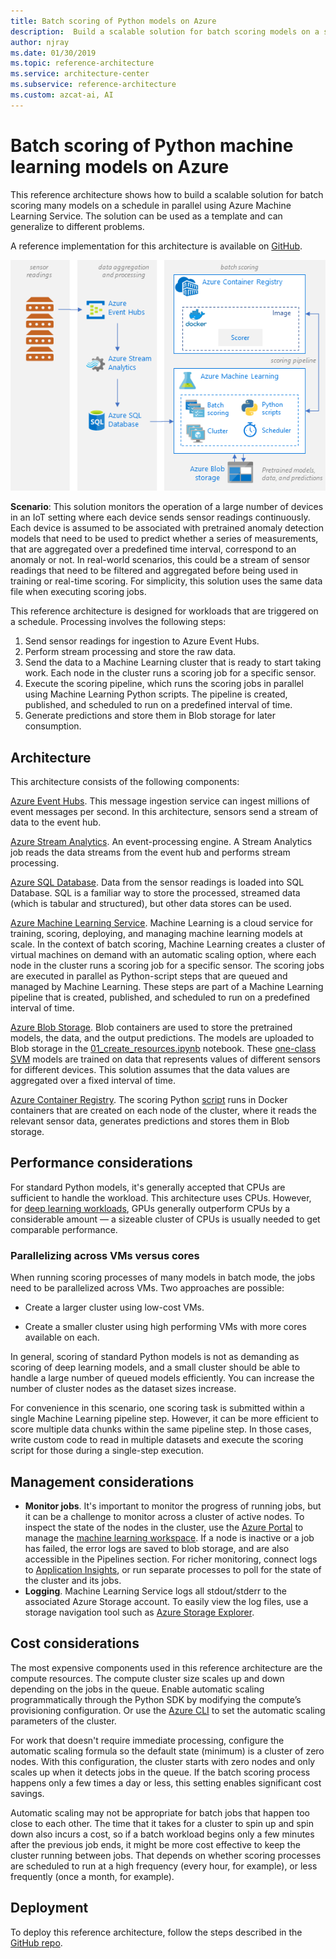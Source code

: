 ```yaml
---
title: Batch scoring of Python models on Azure
description:  Build a scalable solution for batch scoring models on a schedule in parallel using Azure Machine Learning Service.
author: njray
ms.date: 01/30/2019
ms.topic: reference-architecture
ms.service: architecture-center
ms.subservice: reference-architecture
ms.custom: azcat-ai, AI
---
```


# Batch scoring of Python machine learning models on Azure

This reference architecture shows how to build a scalable solution for batch scoring many models on a schedule in parallel using Azure Machine Learning Service. The solution can be used as a template and can generalize to different problems.

A reference implementation for this architecture is available on [GitHub][github].

![Batch scoring of Python models on Azure](./_images/batch-scoring-python.png)

**Scenario**: This solution monitors the operation of a large number of devices in an IoT setting where each device sends sensor readings continuously. Each device is assumed to be associated with pretrained anomaly detection models that need to be used to predict whether a series of measurements, that are aggregated over a predefined time interval, correspond to an anomaly or not. In real-world scenarios, this could be a stream of sensor readings that need to be filtered and aggregated before being used in training or real-time scoring. For simplicity, this solution uses the same data file when executing scoring jobs.

This reference architecture is designed for workloads that are triggered on a schedule. Processing involves the following steps:
1.	Send sensor readings for ingestion to Azure Event Hubs.
2.	Perform stream processing and store the raw data.
3.	Send the data to a Machine Learning cluster that is ready to start taking work. Each node in the cluster runs a scoring job for a specific sensor. 
4.	Execute the scoring pipeline, which runs the scoring jobs in parallel using Machine Learning Python scripts. The pipeline is created, published, and scheduled to run on a predefined interval of time.
5.	Generate predictions and store them in Blob storage for later consumption.

## Architecture

This architecture consists of the following components:

[Azure Event Hubs][event-hubs]. This message ingestion service can ingest millions of event messages per second. In this architecture, sensors send a stream of data to the event hub.

[Azure Stream Analytics][stream-analytics]. An event-processing engine. A Stream Analytics job reads the data streams from the event hub and performs stream processing.

[Azure SQL Database][sql-database]. Data from the sensor readings is loaded into SQL Database. SQL is a familiar way to store the processed, streamed data (which is tabular and structured), but other data stores can be used.

[Azure Machine Learning Service][amls]. Machine Learning is a cloud service for training, scoring, deploying, and managing machine learning models at scale. In the context of batch scoring, Machine Learning creates a cluster of virtual machines on demand with an automatic scaling option, where each node in the cluster runs a scoring job for a specific sensor. The scoring jobs are executed in parallel as Python-script steps that are queued and managed by Machine Learning. These steps are part of a Machine Learning pipeline that is created, published, and scheduled to run on a predefined interval of time.

[Azure Blob Storage][storage]. Blob containers are used to store the pretrained models, the data, and the output predictions. The models are uploaded to Blob storage in the [01_create_resources.ipynb][create-resources] notebook. These [one-class SVM][one-class-svm] models are trained on data that represents values of different sensors for different devices. This solution assumes that the data values are aggregated over a fixed interval of time.

[Azure Container Registry][acr]. The scoring Python [script][pyscript] runs in Docker containers that are created on each node of the cluster, where it reads the relevant sensor data, generates predictions and stores them in Blob storage.

## Performance considerations

For standard Python models, it's generally accepted that CPUs are sufficient to handle the workload. This architecture uses CPUs. However, for [deep learning workloads][deep], GPUs generally outperform CPUs by a considerable amount &mdash; a sizeable cluster of CPUs is usually needed to get comparable performance.

### Parallelizing across VMs versus cores

When running scoring processes of many models in batch mode, the jobs need to be parallelized across VMs. Two approaches are possible:

* Create a larger cluster using low-cost VMs.

* Create a smaller cluster using high performing VMs with more cores available on each.

In general, scoring of standard Python models is not as demanding as scoring of deep learning models, and a small cluster should be able to handle a large number of queued models efficiently. You can increase the number of cluster nodes as the dataset sizes increase.

For convenience in this scenario, one scoring task is submitted within a single Machine Learning pipeline step. However, it can be more efficient to score multiple data chunks within the same pipeline step. In those cases, write custom code to read in multiple datasets and execute the scoring script for those during a single-step execution.

## Management considerations

- **Monitor jobs**. It's important to monitor the progress of running jobs, but it can be a challenge to monitor across a cluster of active nodes. To inspect the state of the nodes in the cluster, use the [Azure Portal][portal] to manage the [machine learning workspace][ml-workspace]. If a node is inactive or a job has failed, the error logs are saved to blob storage, and are also accessible in the Pipelines section. For richer monitoring, connect logs to [Application Insights][app-insights], or run separate processes to poll for the state of the cluster and its jobs.
-   **Logging**. Machine Learning Service logs all stdout/stderr to the associated Azure Storage account. To easily view the log files, use a storage navigation tool such as [Azure Storage Explorer][explorer].

## Cost considerations

The most expensive components used in this reference architecture are the compute resources. The compute cluster size scales up and down depending on the jobs in the queue. Enable automatic scaling programmatically through the Python SDK by modifying the compute’s provisioning configuration. Or use the [Azure CLI][cli] to set the automatic scaling parameters of the cluster.

For work that doesn't require immediate processing, configure the automatic scaling formula so the default state (minimum) is a cluster of zero nodes. With this configuration, the cluster starts with zero nodes and only scales up when it detects jobs in the queue. If the batch scoring process happens only a few times a day or less, this setting enables significant cost savings.

Automatic scaling may not be appropriate for batch jobs that happen too close to each other. The time that it takes for a cluster to spin up and spin down also incurs a cost, so if a batch workload begins only a few minutes after the previous job ends, it might be more cost effective to keep the cluster running between jobs. That depends on whether scoring processes are scheduled to run at a high frequency (every hour, for example), or less frequently (once a month, for example).


## Deployment

To deploy this reference architecture, follow the steps described in the [GitHub repo][github].

[acr]: /azure/container-registry/container-registry-intro
[ai]: /azure/application-insights/app-insights-overview
[aml-compute]: /azure/machine-learning/service/how-to-set-up-training-targets#amlcompute
[amls]: /azure/machine-learning/service/overview-what-is-azure-ml
[automatic-scaling]: /azure/batch/batch-automatic-scaling
[azure-files]: /azure/storage/files/storage-files-introduction
[cli]: /cli/azure
[create-resources]: https://github.com/Microsoft/AMLBatchScoringPipeline/blob/master/01_create_resources.ipynb
[deep]: /azure/architecture/reference-architectures/ai/batch-scoring-deep-learning
[event-hubs]: /azure/event-hubs/event-hubs-geo-dr
[explorer]: https://azure.microsoft.com/en-us/features/storage-explorer/
[github]: https://github.com/Microsoft/AMLBatchScoringPipeline
[one-class-svm]: http://scikit-learn.org/stable/modules/generated/sklearn.svm.OneClassSVM.html
[portal]: https://portal.azure.com
[ml-workspace]: /azure/machine-learning/studio/create-workspace
[python-script]: https://github.com/Azure/BatchAIAnomalyDetection/blob/master/batchai/predict.py
[pyscript]: https://github.com/Microsoft/AMLBatchScoringPipeline/blob/master/scripts/predict.py
[storage]: /azure/storage/blobs/storage-blobs-overview
[stream-analytics]: /azure/stream-analytics/
[sql-database]: /azure/sql-database/
[app-insights]: /azure/application-insights/app-insights-overview
